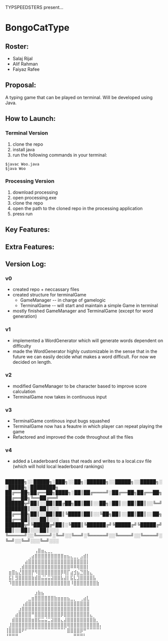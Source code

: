 TYPSPEEDSTERS present...

# BongoCatType

## Roster:
* Salaj Rijal
* Alif Rahman
* Faiyaz Rafee

## Proposal:
A typing game that can be played on terminal. Will be developed using Java.

## How to Launch:

### Terminal Version
1. clone the repo
2. install java
3. run the following commands in your terminal:
```
$javac Woo.java
$java Woo
```

### Processing Version
1. download processing
2. open processing.exe
3. clone the repo
4. open the path to the cloned repo in the processing application
5. press run


## Key Features:


## Extra Features:


## Version Log:

### v0
* created repo + neccassary files
* created structure for terminalGame
  * GameManager -- in charge of gamelogic
  * TerminalGame -- will start and maintain a simple Game in terminal
* mostly finished GameManager and TerminalGame (except for word generation)

### v1
* implemented a WordGenerator which will generate words dependent on difficulty
* made the WordGenerator highly customizable in the sense that in the future we can easily decide what makes a word difficult. For now we decided on length.

### v2
* modified GameManager to be character based to improve score calculation
* TerminalGame now takes in continuous input

### v3
* TerminalGame continous input bugs squashed
* TerminalGame now has a feautre in which player can repeat playing the game
* Refactored and improved the code throughout all the files

### v4
* added a Leaderboard class that reads and writes to a local.csv file (which will hold local leaderboard rankings) 



<br>
██████╗░░█████╗░███╗░░██╗░██████╗░░█████╗░░█████╗░░█████╗░████████╗
██╔══██╗██╔══██╗████╗░██║██╔════╝░██╔══██╗██╔══██╗██╔══██╗╚══██╔══╝
██████╦╝██║░░██║██╔██╗██║██║░░██╗░██║░░██║██║░░╚═╝███████║░░░██║░░░
██╔══██╗██║░░██║██║╚████║██║░░╚██╗██║░░██║██║░░██╗██╔══██║░░░██║░░░
██████╦╝╚█████╔╝██║░╚███║╚██████╔╝╚█████╔╝╚█████╔╝██║░░██║░░░██║░░░
╚═════╝░░╚════╝░╚═╝░░╚══╝░╚═════╝░░╚════╝░░╚════╝░╚═╝░░╚═╝░░░╚═╝░░░

⠀⠀⠀⠀⠀⠀⠀⠀⠀⢠⣿⣶⣄⣀⡀⠀⠀⠀⠀⠀⠀⠀⠀⠀⠀⠀⠀⠀⠀⠀
⠀⠀⠀⠀⠀⠀⠀⢀⣴⣿⣿⣿⣿⣿⣿⣿⣿⣿⣶⣦⣄⣀⡀⣠⣾⡇⠀⠀⠀⠀
⠀⠀⠀⠀⠀⠀⣴⣿⣿⣿⣿⣿⣿⣿⣿⣿⣿⣿⣿⣿⣿⣿⣿⣿⣿⡇⠀⠀⠀⠀
⠀⠀⠀⠀⢀⣾⣿⣿⣿⣿⣿⣿⣿⣿⣿⣿⣿⣿⣿⣿⠿⠿⢿⣿⣿⡇⠀⠀⠀⠀
⠀⣶⣿⣦⣜⣿⣿⣿⡟⠻⣿⣿⣿⣿⣿⣿⣿⡿⢿⡏⣴⣺⣦⣙⣿⣷⣄⠀⠀⠀
⠀⣯⡇⣻⣿⣿⣿⣿⣷⣾⣿⣬⣥⣭⣽⣿⣿⣧⣼⡇⣯⣇⣹⣿⣿⣿⣿⣧⠀⠀
⠀⠹⣿⣿⣿⣿⣿⣿⣿⣿⣿⣿⣿⣿⣿⣿⣿⣿⣿⣿⠸⣿⣿⣿⣿⣿⣿⣿⣷⠀

⠀⠀⠀⠀⠀⠀⠀⠀⠀⣰⣷⣦⠀⠀⠀⠀⠀⠀⠀⠀⠀⠀⠀⠀⠀⠀⠀⠀⠀⠀
⠀⠀⠀⠀⠀⠀⠀⣀⣶⣿⣿⣿⣿⣿⣿⣷⣶⣶⣶⣦⣀⡀⠀⢀⣴⣇⠀⠀⠀⠀
⠀⠀⠀⠀⠀⢠⣾⣿⣿⣿⣿⣿⣿⣿⣿⣿⣿⣿⣿⣿⣿⣿⣿⣿⣿⣿⠀⠀⠀⠀
⠀⠀⠀⠀⣰⣿⣿⣿⣿⣿⣿⣿⣿⣿⣿⣿⣿⣿⣿⣿⣿⣿⣿⣿⣿⣿⠀⠀⠀⠀
⠀⠀⠀⣴⣿⣿⣿⣿⠛⣿⣿⣿⣿⣿⣿⣿⣿⡿⣿⣿⣿⣿⣿⣿⣿⣿⣄⠀⠀⠀
⠀⠀⣾⣿⣿⣿⣿⣿⣶⣿⣯⣭⣬⣉⣽⣿⣿⣄⣼⣿⣿⣿⣿⣿⣿⣿⣿⣷⡀⠀
⠀⣸⣿⣿⣿⣿⣿⣿⣿⣿⣿⣿⣿⣿⣿⣿⣿⣿⣿⢿⣿⣿⣿⣿⣿⣿⣿⣿⣿⡄
⢸⣿⣿⣿⣿⠟⠋⠉⠉⠉⠉⠉⠉⠉⠉⠉⠉⠉⠁⣿⣿⣿⣿⡿⠛⠉⠉⠉⠉⠁
⠘⠛⠛⠛⠀⠀⠀⠀⠀⠀⠀⠀⠀⠀⠀⠀⠀⠀⠀⠀⠀⠛⠛⠛⠃⠀⠀⠀⠀⠀⠀⠀


